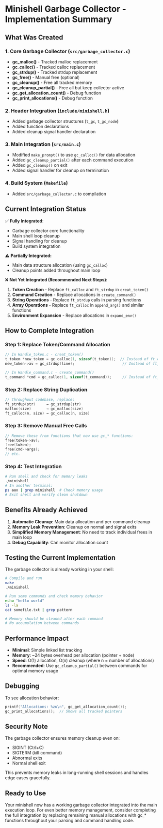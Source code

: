 # Minishell Garbage Collector - Implementation Summary

## What Was Created

### 1. Core Garbage Collector (`src/garbage_collector.c`)
- **gc_malloc()** - Tracked malloc replacement
- **gc_calloc()** - Tracked calloc replacement  
- **gc_strdup()** - Tracked strdup replacement
- **gc_free()** - Manual free (optional)
- **gc_cleanup()** - Free all tracked memory
- **gc_cleanup_partial()** - Free all but keep collector active
- **gc_get_allocation_count()** - Debug function
- **gc_print_allocations()** - Debug function

### 2. Header Integration (`include/minishell.h`)
- Added garbage collector structures (`t_gc`, `t_gc_node`)
- Added function declarations
- Added cleanup signal handler declaration

### 3. Main Integration (`src/main.c`)
- Modified `make_prompt()` to use `gc_calloc()` for data allocation
- Added `gc_cleanup_partial()` after each command execution
- Added `gc_cleanup()` on exit
- Added signal handler for cleanup on termination

### 4. Build System (`Makefile`)
- Added `src/garbage_collector.c` to compilation

## Current Integration Status

✅ **Fully Integrated:**
- Garbage collector core functionality
- Main shell loop cleanup
- Signal handling for cleanup
- Build system integration

⚠️ **Partially Integrated:**
- Main data structure allocation (using `gc_calloc`)
- Cleanup points added throughout main loop

❌ **Not Yet Integrated (Recommended Next Steps):**
1. **Token Creation** - Replace `ft_calloc` and `ft_strdup` in `creat_token()`
2. **Command Creation** - Replace allocations in `create_command()`
3. **String Operations** - Replace `ft_strdup` calls in parsing functions
4. **Array Operations** - Replace `ft_calloc` in `append_arg()` and similar functions
5. **Environment Expansion** - Replace allocations in `expand_env()`

## How to Complete Integration

### Step 1: Replace Token/Command Allocation
```c
// In Handle_token.c - creat_token()
t_token *new_token = gc_calloc(1, sizeof(t_token));  // Instead of ft_calloc
new_token->av = gc_strdup(line);                      // Instead of ft_strdup

// In Handle_command.c - create_command()  
t_command *cmd = gc_calloc(1, sizeof(t_command));     // Instead of ft_calloc
```

### Step 2: Replace String Duplication
```c
// Throughout codebase, replace:
ft_strdup(str)     → gc_strdup(str)
malloc(size)       → gc_malloc(size)
ft_calloc(n, size) → gc_calloc(n, size)
```

### Step 3: Remove Manual Free Calls
```c
// Remove these from functions that now use gc_* functions:
free(token->av);
free(token);
free(cmd->args);
// etc.
```

### Step 4: Test Integration
```bash
# Run shell and check for memory leaks
./minishell
# In another terminal:
ps aux | grep minishell  # Check memory usage
# Exit shell and verify clean shutdown
```

## Benefits Already Achieved

1. **Automatic Cleanup**: Main data allocation and per-command cleanup
2. **Memory Leak Prevention**: Cleanup on normal and signal exits  
3. **Simplified Memory Management**: No need to track individual frees in main loop
4. **Debug Capability**: Can monitor allocation count

## Testing the Current Implementation

The garbage collector is already working in your shell:

```bash
# Compile and run
make
./minishell

# Run some commands and check memory behavior
echo "hello world"
ls -la
cat somefile.txt | grep pattern

# Memory should be cleaned after each command
# No accumulation between commands
```

## Performance Impact

- **Minimal**: Simple linked list tracking
- **Memory**: ~24 bytes overhead per allocation (pointer + node)
- **Speed**: O(1) allocation, O(n) cleanup (where n = number of allocations)
- **Recommended**: Use `gc_cleanup_partial()` between commands for optimal memory usage

## Debugging

To see allocation behavior:
```c
printf("Allocations: %zu\n", gc_get_allocation_count());
gc_print_allocations();  // Shows all tracked pointers
```

## Security Note

The garbage collector ensures memory cleanup even on:
- SIGINT (Ctrl+C)
- SIGTERM (kill command)  
- Abnormal exits
- Normal shell exit

This prevents memory leaks in long-running shell sessions and handles edge cases gracefully.

## Ready to Use

Your minishell now has a working garbage collector integrated into the main execution loop. For even better memory management, consider completing the full integration by replacing remaining manual allocations with gc_* functions throughout your parsing and command handling code.
